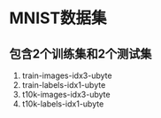 # MNIST数据集
## 包含2个训练集和2个测试集
1. train-images-idx3-ubyte
2. train-labels-idx1-ubyte
3. t10k-images-idx3-ubyte
4. t10k-labels-idx1-ubyte
